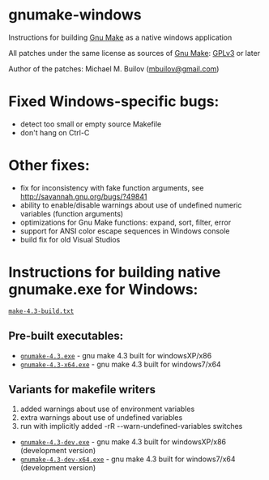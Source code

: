 # gnumake-windows
Instructions for building [Gnu Make](https://www.gnu.org/software/make) as a native windows application

All patches under the same license as sources of [Gnu Make](https://www.gnu.org/software/make): [GPLv3](https://www.gnu.org/licenses/gpl-3.0.html) or later

Author of the patches: Michael M. Builov (mbuilov@gmail.com)

# Fixed Windows-specific bugs:
 - detect too small or empty source Makefile
 - don't hang on Ctrl-C

# Other fixes:
 - fix for inconsistency with fake function arguments, see http://savannah.gnu.org/bugs/?49841
 - ability to enable/disable warnings about use of undefined numeric variables (function arguments)
 - optimizations for Gnu Make functions: expand, sort, filter, error
 - support for ANSI color escape sequences in Windows console
 - build fix for old Visual Studios

# Instructions for building native gnumake.exe for Windows:
  [`make-4.3-build.txt`](/make-4.3-build.txt)

## Pre-built executables:
- [`gnumake-4.3.exe`](/gnumake-4.3.exe) - gnu make 4.3 built for windowsXP/x86
- [`gnumake-4.3-x64.exe`](/gnumake-4.3-x64.exe) - gnu make 4.3 built for windows7/x64

## Variants for makefile writers

1) added warnings about use of environment variables
2) extra warnings about use of undefined variables
3) run with implicitly added -rR --warn-undefined-variables switches

- [`gnumake-4.3-dev.exe`](/gnumake-4.3-dev.exe) - gnu make 4.3 built for windowsXP/x86 (development version)
- [`gnumake-4.3-dev-x64.exe`](/gnumake-4.3-dev-x64.exe) - gnu make 4.3 built for windows7/x64 (development version)
